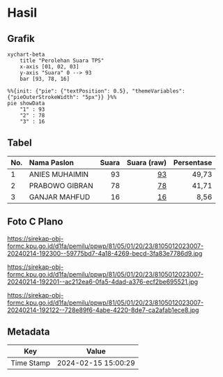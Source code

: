 # Hasil

## Grafik

```mermaid
xychart-beta
    title "Perolehan Suara TPS"
    x-axis [01, 02, 03]
    y-axis "Suara" 0 --> 93
    bar [93, 78, 16]
```

```mermaid
%%{init: {"pie": {"textPosition": 0.5}, "themeVariables": {"pieOuterStrokeWidth": "5px"}} }%%
pie showData
    "1" : 93
    "2" : 78
    "3" : 16
```

## Tabel

| No. | Nama Paslon    | Suara | Suara (raw) | Persentase |
|:--- |:-------------- | -----:| -----------:| ----------:|
| 1   | ANIES MUHAIMIN | 93    | [93][p-1]   | 49,73      |
| 2   | PRABOWO GIBRAN | 78    | [78][p-2]   | 41,71      |
| 3   | GANJAR MAHFUD  | 16    | [16][p-3]   | 8,56       |


[p-1]: https://github.com/gigit-pemilu/pemilu-2024-81-maluku/blob/main/pilpres/hitung-suara/sub/81-maluku/sub/05-seram-bagian-timur/sub/01-bula/sub/2023-kampung-wailola/sub/007-tps/sub/paslon-1.txt
[p-2]: https://github.com/gigit-pemilu/pemilu-2024-81-maluku/blob/main/pilpres/hitung-suara/sub/81-maluku/sub/05-seram-bagian-timur/sub/01-bula/sub/2023-kampung-wailola/sub/007-tps/sub/paslon-2.txt
[p-3]: https://github.com/gigit-pemilu/pemilu-2024-81-maluku/blob/main/pilpres/hitung-suara/sub/81-maluku/sub/05-seram-bagian-timur/sub/01-bula/sub/2023-kampung-wailola/sub/007-tps/sub/paslon-3.txt

## Foto C Plano

https://sirekap-obj-formc.kpu.go.id/d1fa/pemilu/ppwp/81/05/01/20/23/8105012023007-20240214-192300--59775bd7-4a18-4269-becd-3fa83e7786d9.jpg

https://sirekap-obj-formc.kpu.go.id/d1fa/pemilu/ppwp/81/05/01/20/23/8105012023007-20240214-192201--ac212ea6-0fa5-4dad-a376-ecf2be695521.jpg

https://sirekap-obj-formc.kpu.go.id/d1fa/pemilu/ppwp/81/05/01/20/23/8105012023007-20240214-192122--728e89f6-4abe-4220-8de7-ca2afab1ece8.jpg


## Metadata

| Key        | Value               |
| ---------- | ------------------- |
| Time Stamp | 2024-02-15 15:00:29 |



